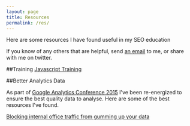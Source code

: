 ```yaml
---
layout: page
title: Resources
permalink: /res/
---
```


Here are some resources I have found useful in my SEO education

If you know of any others that are helpful, send [an email](mailto:mercierm@gmail.com) to me, or share with me on twitter.

##Training
[Javascript Training](https://www.codecademy.com/tracks/javascript)

##Better Analytics Data

As part of [Google Analytics Conference 2015](http://www.lovesdata.com/events/2015-conference-melbourne/) I've been re-energized to ensure the best quality data to analyse. Here are some of the best resources I've found.

[Blocking internal office traffic from gumming up your data](http://www.lunametrics.com/blog/2015/04/27/internal-traffic-google-analytics/)

